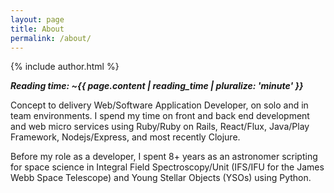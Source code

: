 ```yaml
---
layout: page
title: About
permalink: /about/
---
```


{%  include author.html %}

***Reading time: ~{{ page.content | reading_time | pluralize: 'minute' }}***

Concept to delivery Web/Software Application Developer, on solo and in team
environments. I spend my time on front and back end development and web micro
services using Ruby/Ruby on Rails, React/Flux, Java/Play Framework,
Nodejs/Express, and most recently Clojure.

Before my role as a developer, I spent 8+ years as an astronomer scripting for
space science in Integral Field Spectroscopy/Unit (IFS/IFU for the James Webb
Space Telescope) and Young Stellar Objects (YSOs) using Python.

